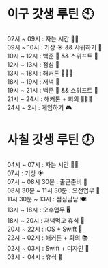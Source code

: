 # 이구 갓생 루틴 🕙
02시 ~ 09시 : 자는 시간 🛌🏻 <br>
09시 ~ 10시 : 기상 ☀️ && 샤워하기 🛁<br>
10시 ~ 12시 : 백준 🍇 && 스위프트 🍎<br>
12시 ~ 13시 : 점심 🍙<br>
13시 ~ 18시 : 해커톤 👩🏻‍💻<br>
18시 ~ 19시 : 저녁 🍱<br>
19시 ~ 21시 : 백준 🍇  && 스위프트 🍏<br>
21시 ~ 24시 : 해커톤 + 회의 👩🏻‍💻<br>
24시 ~ 2시 : 게임하기 🎮<br>

# 사칠 갓생 루틴 🕖
04시 ~ 07시 : 자는 시간 🛌🏻 <br>
07시 : 기상 ☀️ <br>
07시 ~ 08시 30분 : 출근준비 💼 <br>
08시 30분 ~ 11시 30분 : 오전업무 🫡<br>
11시 30분 ~ 13시 : 점심냠냠 🍽️<br>
13시 ~ 18시 : 오후업무 🖥️<br>
18시 ~ 20시 : 저녁먹고 휴식 🫠<br>
20시 ~ 22시 : iOS + Swift 🍎<br>
22시 ~ 02시 : 해커톤 + 회의 📚<br>
02시 ~ 03시 : Swift + 디자인 💙<br>
03시 ~ 04시 : 휴식 🍺 <br>
